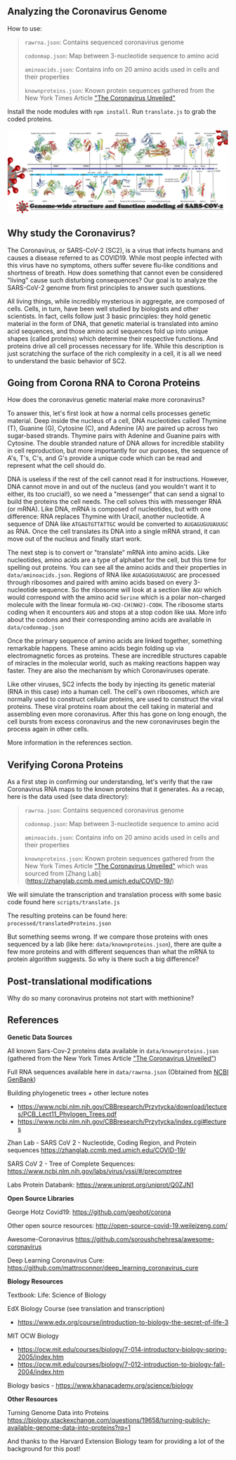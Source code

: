## Analyzing the Coronavirus Genome

How to use:

> `rawrna.json`: Contains sequenced coronavirus genome
> 
> `codonmap.json`: Map between 3-nucleotide sequence to amino acid
> 
> `aminoacids.json`: Contains info on 20 amino acids used in cells and their properties
> 
> `knownproteins.json`: Known protein sequences gathered from the New York Times Article ["The Coronavirus Unveiled"](https://www.nytimes.com/interactive/2020/health/coronavirus-unveiled.html) 

Install the node modules with `npm install`. Run `translate.js` to grab the coded proteins.

**![Alt text](public/covidimg.png?raw=true "Title")**

## Why study the Coronavirus?

The Coronavirus, or SARS-CoV-2 (SC2), is a virus that infects humans and causes a disease referred to as COVID19. While most people infected with this virus have no symptoms, others suffer severe flu-like conditions and shortness of breath. How does something that cannot even be considered "living" cause such disturbing consequences? Our goal is to analyze the SARS-CoV-2 genome from first principles to answer such questions.

All living things, while incredibly mysterious in aggregate, are composed of cells. Cells, in turn, have been well studied by biologists and other scientists. In fact, cells follow just 3 basic principles: they hold genetic material in the form of DNA, that genetic material is translated into amino acid sequences, and those amino acid sequences fold up into unique shapes (called proteins) which determine their respective functions. And proteins drive all cell processes necessary for life. While this description is just scratching the surface of the rich complexity in a cell, it is all we need to understand the basic behavior of SC2.

## Going from Corona RNA to Corona Proteins

How does the coronavirus genetic material make more coronavirus? 

To answer this, let's first look at how a normal cells processes genetic material. Deep inside the nucleus of a cell, DNA nucleotides called Thymine (T), Guanine (G), Cytosine (C), and Adenine (A) are paired up across two sugar-based strands. Thymine pairs with Adenine and Guanine pairs with Cytosine. The double stranded nature of DNA allows for incredible stability in cell reproduction, but more importantly for our purposes, the sequence of A's, T's, C's, and G's provide a unique code which can be read and represent what the cell should do.

DNA is useless if the rest of the cell cannot read it for instructions. However, DNA cannot move in and out of the nucleus (and you wouldn't want it to either, its too crucial!), so we need a "messenger" that can send a signal to build the proteins the cell needs. The cell solves this with messenger RNA (or mRNA). Like DNA, mRNA is composed of nucleotides, but with one difference: RNA replaces Thymine with Uracil, another nucleotide. A sequence of DNA like `ATGAGTGTTATTGC` would be converted to `AUGAGUGUUAUUGC` as RNA. Once the cell translates its DNA into a single mRNA strand, it can move out of the nucleus and finally start work.

The next step is to convert or "translate" mRNA into amino acids. Like nucleotides, amino acids are a type of alphabet for the cell, but this time for spelling out proteins. You can see all the amino acids and their properties in `data/aminoacids.json`. Regions of RNA like `AUGAGUGUUAUUGC` are processed through ribosomes and paired with amino acids based on every 3-nucleotide sequence. So the ribosome will look at a section like `AGU` which would correspond with the amino acid `Serine` which is a polar non-charged molecule with the linear formula `HO-CH2-CH(NH2)-COOH`. The ribosome starts coding when it encounters `AUG` and stops at a stop codon like `UAA`. More info about the codons and their corresponding amino acids are available in `data/codonmap.json`

Once the primary sequence of amino acids are linked together, something remarkable happens. These amino acids begin folding up via electromagnetic forces as proteins. These are incredible structures capable of miracles in the molecular world, such as making reactions happen way faster. They are also the mechanism by which Coronaviruses operate.

Like other viruses, SC2 infects the body by injecting its genetic material (RNA in this case) into a human cell. The cell's own ribosomes, which are normally used to construct cellular proteins, are used to construct the viral proteins. These viral proteins roam about the cell taking in material and assembling even more coronavirus. After this has gone on long enough, the cell bursts from excess coronavirus and the new coronaviruses begin the process again in other cells. 

More information in the references section.

## Verifying Corona Proteins

As a first step in confirming our understanding, let's verify that the raw Coronavirus RNA maps to the known proteins that it generates. As a recap, here is the data used (see data directory):

> `rawrna.json`: Contains sequenced coronavirus genome
> 
> `codonmap.json`: Map between 3-nucleotide sequence to amino acid
> 
> `aminoacids.json`: Contains info on 20 amino acids used in cells and their properties
> 
> `knownproteins.json`: Known protein sequences gathered from the New York Times Article ["The Coronavirus Unveiled"](https://www.nytimes.com/interactive/2020/health/coronavirus-unveiled.html) which was sourced from [Zhang Lab] (https://zhanglab.ccmb.med.umich.edu/COVID-19/)

We will simulate the transcription and translation process with some basic code found here `scripts/translate.js`

The resulting proteins can be found here: `processed/translatedProteins.json`

But something seems wrong. If we compare those proteins with ones sequenced by a lab (like here: `data/knownproteins.json`), there are quite a few more proteins and with different sequences than what the mRNA to protein algorithm suggests. So why is there such a big difference?

## Post-translational modifications

Why do so many coronavirus proteins not start with methionine?


## References

**Genetic Data Sources**

All known Sars-Cov-2 proteins data available in `data/knownproteins.json` (gathered from the New York Times Article ["The Coronavirus Unveiled"](https://www.nytimes.com/interactive/2020/health/coronavirus-unveiled.html))

Full RNA sequences available here in `data/rawrna.json` (Obtained from [NCBI GenBank](https://www.ncbi.nlm.nih.gov/labs/virus/vssi/#/virus?SeqType_s=Nucleotide&VirusLineage_ss=SARS-CoV-2,%20taxid:2697049&Completeness_s=complete))

Building phylogenetic trees + other lecture notes
- https://www.ncbi.nlm.nih.gov/CBBresearch/Przytycka/download/lectures/PCB_Lect11_Phylogen_Trees.pdf
- https://www.ncbi.nlm.nih.gov/CBBresearch/Przytycka/index.cgi#lectures

Zhan Lab - SARS CoV 2 - Nucleotide, Coding Region, and Protein sequences
https://zhanglab.ccmb.med.umich.edu/COVID-19/

SARS CoV 2 - Tree of Complete Sequences: https://www.ncbi.nlm.nih.gov/labs/virus/vssi/#/precomptree

Labs Protein Databank: https://www.uniprot.org/uniprot/Q0ZJN1

**Open Source Libraries**

George Hotz Covid19: https://github.com/geohot/corona

Other open source resources: http://open-source-covid-19.weileizeng.com/

Awesome-Coronavirus https://github.com/soroushchehresa/awesome-coronavirus

Deep Learning Coronavirus Cure: https://github.com/mattroconnor/deep_learning_coronavirus_cure

**Biology Resources**

Textbook: Life: Science of Biology

EdX Biology Course (see translation and transcription)
- https://www.edx.org/course/introduction-to-biology-the-secret-of-life-3

MIT OCW Biology 
- https://ocw.mit.edu/courses/biology/7-014-introductory-biology-spring-2005/index.htm
- https://ocw.mit.edu/courses/biology/7-012-introduction-to-biology-fall-2004/index.htm


Biology basics - https://www.khanacademy.org/science/biology

**Other Resources**

Turning Genome Data into Proteins 
https://biology.stackexchange.com/questions/19658/turning-publicly-available-genome-data-into-proteins?rq=1

And thanks to the Harvard Extension Biology team for providing a lot of the background for this post!

